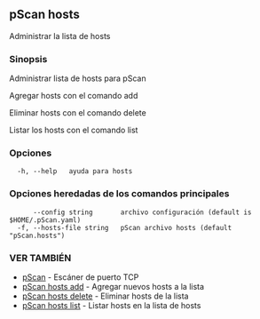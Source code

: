## pScan hosts

Administrar la lista de hosts

### Sinopsis

Administrar lista de hosts para pScan

Agregar hosts con el comando add

Eliminar hosts con el comando delete

Listar los hosts con el comando list

### Opciones

```
  -h, --help   ayuda para hosts
```

### Opciones heredadas de los comandos principales

```
      --config string       archivo configuración (default is $HOME/.pScan.yaml)
  -f, --hosts-file string   pScan archivo hosts (default "pScan.hosts")
```

### VER TAMBIÉN

* [pScan](pScan.md)	 - Escáner de puerto TCP
* [pScan hosts add](pScan_hosts_add.md)	 - Agregar nuevos hosts a la lista
* [pScan hosts delete](pScan_hosts_delete.md)	 - Eliminar hosts de la lista
* [pScan hosts list](pScan_hosts_list.md)	 - Listar hosts en la lista de hosts